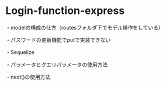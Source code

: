 # Login-function-express

<p>・modelの構成の仕方（routesフォルダ下でモデル操作をしている）</p>
<p>・パスワードの更新機能でputで実装できない</p>
<p>・Sequelize</p>
<p>・パラメータとクエリパラメータの使用方法</p>
<p>・next()の使用方法</p>
